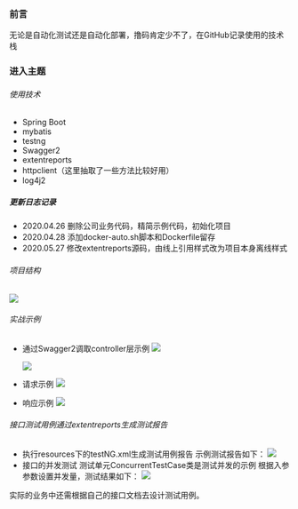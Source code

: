 ### 前言
无论是自动化测试还是自动化部署，撸码肯定少不了，在GitHub记录使用的技术栈
### 进入主题

###### 使用技术
- Spring Boot 
- mybatis
- testng
- Swagger2
- extentreports
- httpclient（这里抽取了一些方法比较好用）
- log4j2

##### 更新日志记录
- 2020.04.26 删除公司业务代码，精简示例代码，初始化项目
- 2020.04.28 添加docker-auto.sh脚本和Dockerfile留存
- 2020.05.27 修改extentreports源码，由线上引用样式改为项目本身离线样式

###### 项目结构
![](https://upload-images.jianshu.io/upload_images/16753854-f04c184aa58cf65f.png?imageMogr2/auto-orient/strip%7CimageView2/2/w/1240)

###### 实战示例
- 通过Swagger2调取controller层示例
![](https://upload-images.jianshu.io/upload_images/16753854-e239c05f3564353b.png?imageMogr2/auto-orient/strip%7CimageView2/2/w/1240)

  ![](https://upload-images.jianshu.io/upload_images/16753854-c3e270a0b7dcb0ee.png?imageMogr2/auto-orient/strip%7CimageView2/2/w/1240)

- 请求示例
![](https://upload-images.jianshu.io/upload_images/16753854-4432d0d4eb1bf723.png?imageMogr2/auto-orient/strip%7CimageView2/2/w/1240)

- 响应示例
![](https://upload-images.jianshu.io/upload_images/16753854-a8f059d6b571d518.png?imageMogr2/auto-orient/strip%7CimageView2/2/w/1240)

###### 接口测试用例通过extentreports生成测试报告
- 执行resources下的testNG.xml生成测试用例报告
示例测试报告如下：
![](https://upload-images.jianshu.io/upload_images/16753854-e0595fd9f2e982b6.png?imageMogr2/auto-orient/strip%7CimageView2/2/w/1240)
- 接口的并发测试
测试单元ConcurrentTestCase类是测试并发的示例
根据入参参数设置并发量，测试结果如下：
![](https://upload-images.jianshu.io/upload_images/16753854-40827876db033744.png?imageMogr2/auto-orient/strip%7CimageView2/2/w/1240)

实际的业务中还需根据自己的接口文档去设计测试用例。





